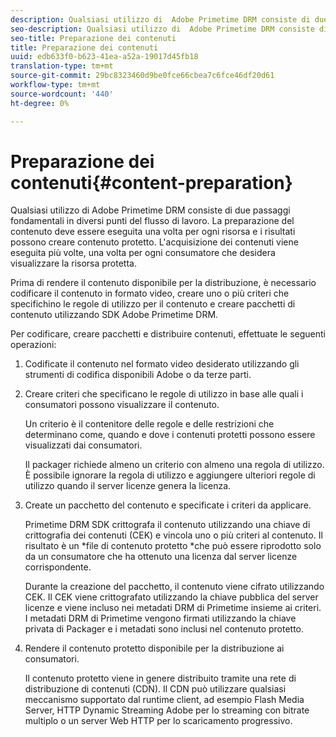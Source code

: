 ```yaml
---
description: Qualsiasi utilizzo di  Adobe Primetime DRM consiste di due passaggi fondamentali in diversi punti del flusso di lavoro. La preparazione del contenuto deve essere eseguita una volta per ogni risorsa e i risultati possono creare contenuto protetto. L'acquisizione dei contenuti viene eseguita più volte, una volta per ogni consumatore che desidera visualizzare la risorsa protetta.
seo-description: Qualsiasi utilizzo di  Adobe Primetime DRM consiste di due passaggi fondamentali in diversi punti del flusso di lavoro. La preparazione del contenuto deve essere eseguita una volta per ogni risorsa e i risultati possono creare contenuto protetto. L'acquisizione dei contenuti viene eseguita più volte, una volta per ogni consumatore che desidera visualizzare la risorsa protetta.
seo-title: Preparazione dei contenuti
title: Preparazione dei contenuti
uuid: edb633f0-b623-41ea-a52a-19017d45fb18
translation-type: tm+mt
source-git-commit: 29bc8323460d9be0fce66cbea7c6fce46df20d61
workflow-type: tm+mt
source-wordcount: '440'
ht-degree: 0%

---
```



# Preparazione dei contenuti{#content-preparation}

Qualsiasi utilizzo di  Adobe Primetime DRM consiste di due passaggi fondamentali in diversi punti del flusso di lavoro. La preparazione del contenuto deve essere eseguita una volta per ogni risorsa e i risultati possono creare contenuto protetto. L&#39;acquisizione dei contenuti viene eseguita più volte, una volta per ogni consumatore che desidera visualizzare la risorsa protetta.

Prima di rendere il contenuto disponibile per la distribuzione, è necessario codificare il contenuto in formato video, creare uno o più criteri che specifichino le regole di utilizzo per il contenuto e creare pacchetti di contenuto utilizzando  SDK Adobe Primetime DRM.

Per codificare, creare pacchetti e distribuire contenuti, effettuate le seguenti operazioni:

1. Codificate il contenuto nel formato video desiderato utilizzando gli strumenti di codifica disponibili  Adobe o da terze parti.
1. Creare criteri che specificano le regole di utilizzo in base alle quali i consumatori possono visualizzare il contenuto.

   Un criterio è il contenitore delle regole e delle restrizioni che determinano come, quando e dove i contenuti protetti possono essere visualizzati dai consumatori.

   Il packager richiede almeno un criterio con almeno una regola di utilizzo. È possibile ignorare la regola di utilizzo e aggiungere ulteriori regole di utilizzo quando il server licenze genera la licenza.

1. Create un pacchetto del contenuto e specificate i criteri da applicare.

   Primetime DRM SDK crittografa il contenuto utilizzando una chiave di crittografia dei contenuti (CEK) e vincola uno o più criteri al contenuto. Il risultato è un *file di contenuto protetto *che può essere riprodotto solo da un consumatore che ha ottenuto una licenza dal server licenze corrispondente.

   Durante la creazione del pacchetto, il contenuto viene cifrato utilizzando CEK. Il CEK viene crittografato utilizzando la chiave pubblica del server licenze e viene incluso nei metadati DRM di Primetime insieme ai criteri. I metadati DRM di Primetime vengono firmati utilizzando la chiave privata di Packager e i metadati sono inclusi nel contenuto protetto.

1. Rendere il contenuto protetto disponibile per la distribuzione ai consumatori.

   Il contenuto protetto viene in genere distribuito tramite una rete di distribuzione di contenuti (CDN). Il CDN può utilizzare qualsiasi meccanismo supportato dal runtime client, ad esempio Flash Media Server, HTTP Dynamic Streaming Adobe  per lo streaming con bitrate multiplo o un server Web HTTP per lo scaricamento progressivo.

